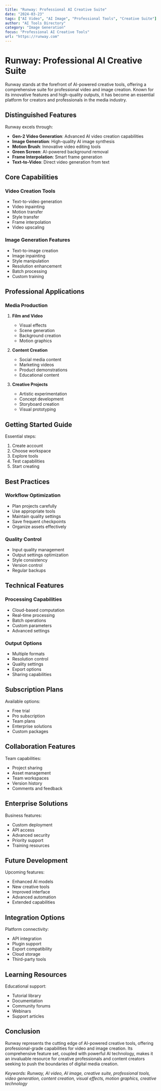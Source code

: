```yaml
---
title: "Runway: Professional AI Creative Suite"
date: "2024-03-23"
tags: ["AI Video", "AI Image", "Professional Tools", "Creative Suite"]
author: "AI Tools Directory"
category: "Image Generation"
focus: "Professional AI Creative Tools"
url: "https://runway.com"
---
```


# Runway: Professional AI Creative Suite

Runway stands at the forefront of AI-powered creative tools, offering a comprehensive suite for professional video and image creation. Known for its innovative features and high-quality outputs, it has become an essential platform for creators and professionals in the media industry.

## Distinguished Features

Runway excels through:

- **Gen-2 Video Generation**: Advanced AI video creation capabilities
- **Image Generation**: High-quality AI image synthesis
- **Motion Brush**: Innovative video editing tools
- **Green Screen**: AI-powered background removal
- **Frame Interpolation**: Smart frame generation
- **Text-to-Video**: Direct video generation from text

## Core Capabilities

### Video Creation Tools
- Text-to-video generation
- Video inpainting
- Motion transfer
- Style transfer
- Frame interpolation
- Video upscaling

### Image Generation Features
- Text-to-image creation
- Image inpainting
- Style manipulation
- Resolution enhancement
- Batch processing
- Custom training

## Professional Applications

### Media Production
1. **Film and Video**
   - Visual effects
   - Scene generation
   - Background creation
   - Motion graphics

2. **Content Creation**
   - Social media content
   - Marketing videos
   - Product demonstrations
   - Educational content

3. **Creative Projects**
   - Artistic experimentation
   - Concept development
   - Storyboard creation
   - Visual prototyping

## Getting Started Guide

Essential steps:
1. Create account
2. Choose workspace
3. Explore tools
4. Test capabilities
5. Start creating

## Best Practices

### Workflow Optimization
- Plan projects carefully
- Use appropriate tools
- Maintain quality settings
- Save frequent checkpoints
- Organize assets effectively

### Quality Control
- Input quality management
- Output settings optimization
- Style consistency
- Version control
- Regular backups

## Technical Features

### Processing Capabilities
- Cloud-based computation
- Real-time processing
- Batch operations
- Custom parameters
- Advanced settings

### Output Options
- Multiple formats
- Resolution control
- Quality settings
- Export options
- Sharing capabilities

## Subscription Plans

Available options:
- Free trial
- Pro subscription
- Team plans
- Enterprise solutions
- Custom packages

## Collaboration Features

Team capabilities:
- Project sharing
- Asset management
- Team workspaces
- Version history
- Comments and feedback

## Enterprise Solutions

Business features:
- Custom deployment
- API access
- Advanced security
- Priority support
- Training resources

## Future Development

Upcoming features:
- Enhanced AI models
- New creative tools
- Improved interface
- Advanced automation
- Extended capabilities

## Integration Options

Platform connectivity:
- API integration
- Plugin support
- Export compatibility
- Cloud storage
- Third-party tools

## Learning Resources

Educational support:
- Tutorial library
- Documentation
- Community forums
- Webinars
- Support articles

## Conclusion

Runway represents the cutting edge of AI-powered creative tools, offering professional-grade capabilities for video and image creation. Its comprehensive feature set, coupled with powerful AI technology, makes it an invaluable resource for creative professionals and content creators seeking to push the boundaries of digital media creation.

*Keywords: Runway, AI video, AI image, creative suite, professional tools, video generation, content creation, visual effects, motion graphics, creative technology* 